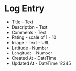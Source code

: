# Log Entry

* Title - Text
* Description - Text
* Comments - Text
* Rating - scale of 1 - 10
* Image - Text - URL
* Latitude - Number
* Longitude - Number
* Created At - DateTime
* Updated At - DateTime
12345